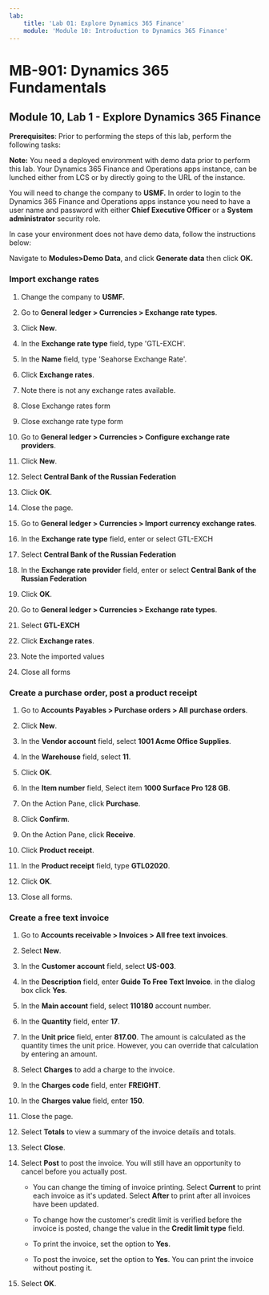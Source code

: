 ```yaml
---
lab:
    title: 'Lab 01: Explore Dynamics 365 Finance'
    module: 'Module 10: Introduction to Dynamics 365 Finance'
---
```


# MB-901: Dynamics 365 Fundamentals 
## Module 10, Lab 1 - Explore Dynamics 365 Finance 


**Prerequisites**: Prior to performing the steps of this lab, perform the
following tasks: 

**Note:** You need a deployed environment with demo data prior to perform
this lab. Your Dynamics 365 Finance and Operations apps instance, can be
lunched either from LCS or by directly going to the URL of the instance.

You will need to change the company to **USMF.** In order to login to the Dynamics 365 Finance and Operations apps instance you need to have a user name and password with either **Chief Executive Officer** or a **System administrator** security role.

In case your environment does not have demo data, follow the instructions
below:

Navigate to **Modules>Demo Data**, and click **Generate data** then click
    **OK.**

### Import exchange rates

1.  Change the company to **USMF.**

2.  Go to **General ledger > Currencies > Exchange rate types**.

3.  Click **New**.

4.  In the **Exchange rate type** field, type 'GTL-EXCH'.

5.  In the **Name** field, type 'Seahorse Exchange Rate'.

6.  Click **Exchange rates**.

7.  Note there is not any exchange rates available.

8.  Close Exchange rates form

9.  Close exchange rate type form

10. Go to **General ledger > Currencies > Configure exchange rate providers**.

11. Click **New**.

12. Select **Central Bank of the Russian Federation**

13. Click **OK**.

14. Close the page.

15. Go to **General ledger > Currencies > Import currency exchange rates**.

16. In the **Exchange rate type** field, enter or select GTL-EXCH

17. Select **Central Bank of the Russian Federation**

18. In the **Exchange rate provider** field, enter or select **Central Bank of
    the Russian Federation**

19. Click **OK**.

20. Go to **General ledger > Currencies > Exchange rate types**.

21. Select **GTL-EXCH**

22. Click **Exchange rates**.

23. Note the imported values

24. Close all forms

### Create a purchase order, post a product receipt

1.  Go to **Accounts Payables > Purchase orders > All purchase orders**.

2.  Click **New**.

3.  In the **Vendor account** field, select **1001 Acme Office Supplies**.

4.  In the **Warehouse** field, select **11**.

5.  Click **OK**.

6.  In the **Item number** field, Select item **1000 Surface Pro 128 GB**.

7.  On the Action Pane, click **Purchase**.

8.  Click **Confirm**.

9.  On the Action Pane, click **Receive**.

10. Click **Product receipt**.

11. In the **Product receipt** field, type **GTL02020**.

12. Click **OK**.

13. Close all forms.

### Create a free text invoice

1.  Go to **Accounts receivable > Invoices > All free text invoices**.

2.  Select **New**.

3.  In the **Customer account** field, select **US-003**.

4.  In the **Description** field, enter **Guide To Free Text Invoice**. in the
    dialog box click **Yes**.

5.  In the **Main account** field, select **110180** account number.

6.  In the **Quantity** field, enter **17**.

7.  In the **Unit price** field, enter **817.00**. The amount is calculated as
    the quantity times the unit price. However, you can override that
    calculation by entering an amount.

8.  Select **Charges** to add a charge to the invoice.

9.  In the **Charges code** field, enter **FREIGHT**.

10. In the **Charges value** field, enter **150**.

11. Close the page.

12. Select **Totals** to view a summary of the invoice details and totals.

13. Select **Close**.

14. Select **Post** to post the invoice. You will still have an opportunity to
    cancel before you actually post.

    -  You can change the timing of invoice printing. Select **Current** to
        print each invoice as it's updated. Select **After** to print after all
        invoices have been updated.

    -  To change how the customer's credit limit is verified before the invoice
        is posted, change the value in the **Credit limit type** field.

    -  To print the invoice, set the option to **Yes**.

    -  To post the invoice, set the option to **Yes**. You can print the
        invoice without posting it.

15. Select **OK**.
